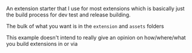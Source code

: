An extension starter that I use for most extensions which is basically just the build process for dev test and release building.

The bulk of what you want is in the `extension` and `assets` folders

This example doesn't intend to really give an opinion on how/where/what you build extensions in or via
